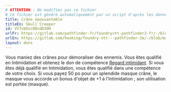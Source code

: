 ```yaml
---
# ATTENTION : Ne modifiez pas ce fichier
# Ce fichier est généré automatiquement par un script d'après les données du module Foundry VTT officiel et de sa traduction
title: Crâne épouvantable
titleEn: Skull Creeper
id: VV7vbDzcO8vdD3OO
urlFr: https://gitlab.com/pathfinder-fr/foundryvtt-pathfinder2-fr/-/blob/master/data/feats/VV7vbDzcO8vdD3OO.htm
urlEn: https://gitlab.com/hooking/foundry-vtt---pathfinder-2e/-/blob/master/packs/data/feats.db/skull-creeper.json
layout: dons
---
```

Vous maniez des crânes pour démoraliser des ennemis. Vous êtes qualifié en Intimidation et obtenez le don de compétence [Regard intimidant](regard-intimidant.md). Si vous êtes déjà qualifié en Intimidation, vous êtes qualifié dans une compétence de votre choix. Si vous payez 50 po pour un splendide masque crâne, le masque vous accorde un bonus d'objet de +1 à  l'Intimidation ; son utilisation est portée (masque).

